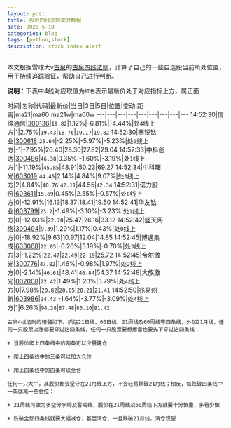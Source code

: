 ```yaml
---
layout: post
title: 股价四线法则实时数据
date: 2020-5-10
categories: blog
tags: [python,stock]
description: stock index alert
---
```



本文根据雪球大v[古泉](https://xueqiu.com/u/7148646888)的[古泉四线法则](https://xueqiu.com/7148646888/130498192)，计算了自己的一些自选股当前所处位置，用于持续追踪验证，帮助自己进行判断。

**说明**：下表中4线对应取值为`红色`表示最新价处于对应指标上方，属正面

时间|名称|代码|最新价|当日|3日|5日|位置|变动|距离|ma21|ma60|ma21w|ma60w
---|---|---|---|---|---|---|---|---
14:52:30|信维通信|[300136](https://xueqiu.com/S/SZ300136)|`19.82`|1.12%|-6.81%|-4.44%|处`4`线上方|1|2.75%|`19.43`|`18.76`|`19.17`|`19.82`
14:52:30|寒锐钴业|[300618](https://xueqiu.com/S/SZ300618)|`25.64`|-2.25%|-5.97%|-5.23%|处`0`线上方|-1|-7.95%|26.40|28.30|27.82|29.04
14:52:33|中科创达|[300496](https://xueqiu.com/S/SZ300496)|`46.38`|0.35%|-1.60%|-3.19%|处`1`线上方|1|-11.19%|`45.85`|48.91|50.23|69.27
14:52:34|中科曙光|[603019](https://xueqiu.com/S/SH603019)|`44.45`|2.14%|4.84%|9.07%|处`3`线上方|2|4.84%|`40.76`|`42.11`|44.55|`42.34`
14:52:31|诺力股份|[603611](https://xueqiu.com/S/SH603611)|`15.69`|0.45%|2.55%|-0.57%|处`0`线上方|0|-12.91%|16.13|18.37|18.41|19.50
14:52:41|华友钴业|[603799](https://xueqiu.com/S/SH603799)|`23.2`|-1.49%|-3.10%|-3.23%|处`1`线上方|0|-12.03%|`22.70`|25.47|26.16|33.12
14:52:42|盛天网络|[300494](https://xueqiu.com/S/SZ300494)|`9.39`|1.29%|1.17%|0.43%|处`0`线上方|0|-18.92%|9.63|10.97|12.04|14.85
14:52:45|博通集成|[603068](https://xueqiu.com/S/SH603068)|`22.85`|-0.26%|3.19%|-0.70%|处`3`线上方|3|-1.22%|`22.47`|`22.49`|`22.19`|25.72
14:52:45|帝尔激光|[300776](https://xueqiu.com/S/SZ300776)|`47.82`|1.46%|-0.98%|1.97%|处`2`线上方|0|-2.14%|`46.61`|48.41|`46.84`|54.37
14:52:48|大族激光|[002008](https://xueqiu.com/S/SZ002008)|`22.42`|1.49%|1.20%|3.79%|处`4`线上方|0|7.98%|`20.82`|`20.65`|`20.21`|`21.41`
14:52:50|兆易创新|[603986](https://xueqiu.com/S/SH603986)|`94.43`|-1.64%|-3.77%|-3.09%|处`4`线上方|1|6.26%|`94.28`|`87.48`|`83.10`|`91.42`

```
古泉4线法则的精髓如下。抓住21日线、60日线、21周线及60周线等四条线，外加21月线，任何一只股票上涨都要穿过这四条线，任何一只股票要想爆雷也要先下穿过这四条线：

+ 当股价爬上四条线中的两条可以少量建仓

+ 爬上四条线中的三条可以加大仓位

+ 爬上四条线中的四条可以全仓

任何一只大牛，其股价都会坚守在21月线上方，不会轻易跌破21月线；相反，每跌破四条线中一条就减一些仓位：

+ 21周线可做为多空分水岭及警戒线，股价在21周线及60周线下方就要十分慎重，多看少做

+ 跌破全部四条线就要大幅减仓，甚至清仓，一旦跌破21月线，清仓观望
```